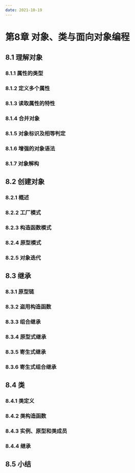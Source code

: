 ```yaml
---
date: 2021-10-19
---
```


# 第8章 对象、类与面向对象编程

## 8.1 理解对象

### 8.1.1 属性的类型

### 8.1.2 定义多个属性

### 8.1.3 读取属性的特性

### 8.1.4 合并对象

### 8.1.5 对象标识及相等判定

### 8.1.6 增强的对象语法

### 8.1.7 对象解构

## 8.2 创建对象

### 8.2.1 概述

### 8.2.2 工厂模式

### 8.2.3 构造函数模式

### 8.2.4 原型模式

### 8.2.5 对象迭代

## 8.3 继承

### 8.3.1 原型链

### 8.3.2 盗用构造函数

### 8.3.3 组合继承

### 8.3.4 原型式继承

### 8.3.5 寄生式继承

### 8.3.6 寄生式组合继承

## 8.4 类

### 8.4.1 类定义

### 8.4.2 类构造函数

### 8.4.3 实例、原型和类成员

### 8.4.4 继承

## 8.5 小结
